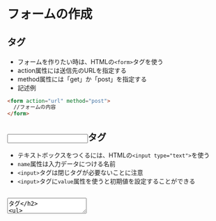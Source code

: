 # フォームの作成

## <form>タグ
- フォームを作りたい時は、HTMLの`<form>`タグを使う
- action属性には送信先のURLを指定する
- method属性には「get」か「post」を指定する
- 記述例
```html
<form action="url" method="post">
  //フォームの内容
</form>
```

## <input>タグ
- テキストボックスをつくるには、HTMLの`<input type="text">`を使う
- `name`属性は入力データにつける名前
- `<input>`タグは閉じタグが必要ないことに注意
- `<input>`タグに`value`属性を使うと初期値を設定することができる

## <textarea>タグ
- 改行を含む文章のためのテキストボックスを作るには`<input type="text">`の変わりに`<textarea>`タグを使う。こちらは閉じタグが必要なので注意。

## 送信ボタン
- 送信ボタンをつくるには`<input type="submit">`を使う
- value属性に指定された値がボタン上に表示される

## フォームのデータを受け取る
- フォームのデータは`<form>`タグのaction属性で指定した送信先のphpファイルに送られる
- 送信先でフォームのデータを受け取るには`$_POST`を使う
- `$_POST`の中身は連想配列
```php
<?php echo $_POST["name"] ?>
```

## セレクトボックス
- `<select>`タグに`$_POST`で受け取るためのname属性を指定すると、選択された`<option>`のvalue属性の値が送信される

## optionタグを繰り返し処理と変数展開で作る
- 記述例
```PHP
for ($i = 1; $i < 4; $i++) {
  echo "<option value='{$i}'>{$i}</option>";
}
```